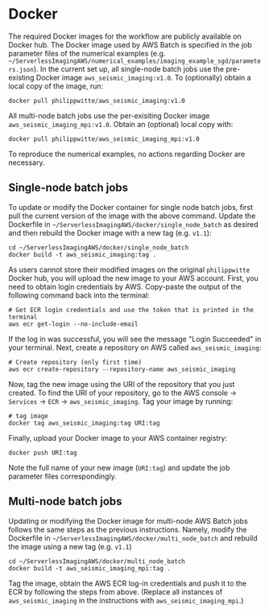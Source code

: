 
# Docker

The required Docker images for the workflow are publicly available on Docker hub. The Docker image used by AWS Batch is specified in the job parameter files of the numerical examples (e.g. `~/ServerlessImagingAWS/numerical_examples/imaging_example_sgd/parameters.json`). In the current set up, all single-node batch jobs use the pre-existing Docker image `aws_seismic_imaging:v1.0`. To (optionally) obtain a local copy of the image, run:

```
docker pull philippwitte/aws_seismic_imaging:v1.0
```

All multi-node batch jobs use the per-exisiting Docker image `aws_seismic_imaging_mpi:v1.0`. Obtain an (optional) local copy with:

```
docker pull philippwitte/aws_seismic_imaging_mpi:v1.0
```

To reproduce the numerical examples, no actions regarding Docker are necessary.

## Single-node batch jobs

To update or modify the Docker container for single node batch jobs, first pull the current version of the image with the above command. Update the Dockerfile in `~/ServerlessImagingAWS/docker/single_node_batch` as desired and then rebuild the Docker image with a new tag (e.g. `v1.1`):

```
cd ~/ServerlessImagingAWS/docker/single_node_batch
docker build -t aws_seismic_imaging:tag .
```

As users cannot store their modified images on the original `philippwitte` Docker hub, you will upload the new image to your AWS account. First, you need to obtain login credentials by AWS. Copy-paste the output of the following command back into the terminal:

```
# Get ECR login credentials and use the token that is printed in the terminal
aws ecr get-login --no-include-email
```

If the log in was successful, you will see the message "Login Succeeded" in your terminal. Next, create a repository on AWS called `aws_seismic_imaging`:

```
# Create repository (only first time)
aws ecr create-repository --repository-name aws_seismic_imaging
```

Now, tag the new image using the URI of the repository that you just created. To find the URI of your repository, go to the AWS console -> `Services` -> `ECR` -> `aws_seismic_imaging`. Tag your image by running:

```
# tag image
docker tag aws_seismic_imaging:tag URI:tag
```

Finally, upload your Docker image to your AWS container registry:

```
docker push URI:tag
```

Note the full name of your new image (`URI:tag`) and update the job parameter files correspondingly.


## Multi-node batch jobs

Updating or modifying the Docker image for multi-node AWS Batch jobs follows the same steps as the previous instructions. Namely, modify the Dockerfile in `~/ServerlessImagingAWS/docker/multi_node_batch` and rebuild the image using a new tag (e.g. `v1.1`)

```
cd ~/ServerlessImagingAWS/docker/multi_node_batch
docker build -t aws_seismic_imaging_mpi:tag .
```

Tag the image, obtain the AWS ECR log-in credentials and push it to the ECR by following the steps from above. (Replace all instances of `aws_seismic_imaging` in the instructions with `aws_seismic_imaging_mpi`.)

